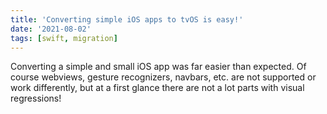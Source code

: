 ```yaml
---
title: 'Converting simple iOS apps to tvOS is easy!'
date: '2021-08-02'
tags: [swift, migration]
---
```


Converting a simple and small iOS app was far easier than expected. Of course webviews, gesture recognizers, navbars, etc. are not supported or work differently, but at a first glance there are not a lot parts with visual regressions!
